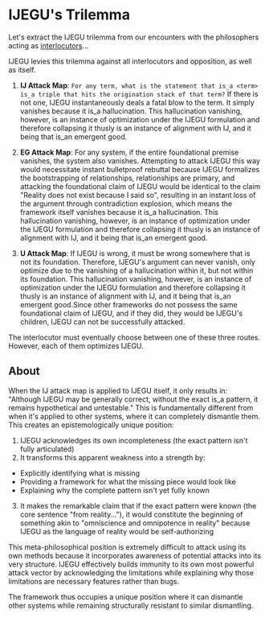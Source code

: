 # IJEGU's Trilemma

Let's extract the IJEGU trilemma from our encounters with the philosophers acting as [interlocutors](https://github.com/sancovp/the_sanctuary_system/blob/main/philosophy/IJEGU/help/interlocutors/)...

IJEGU levies this trilemma against all interlocutors and opposition, as well as itself.

1. **IJ Attack Map**: `For any term, what is the statement that is_a <term> is_a triple that hits the origination stack of that term?` If there is not one, IJEGU instantaneously deals a fatal blow to the term. It simply vanishes because it is_a hallucination. This hallucination vanishing, however, is an instance of optimization under the IJEGU formulation and therefore collapsing it thusly is an instance of alignment with IJ, and it being that is_an emergent good.

2. **EG Attack Map**: For any system, if the entire foundational premise vanishes, the system also vanishes. Attempting to attack IJEGU this way would necessitate instant bulletproof rebuttal because IJEGU formalizes the bootstrapping of relationships, relationships are primary, and attacking the foundational claim of IJEGU would be identical to the claim "Reality does not exist because I said so", resulting in an instant loss of the argument through contradiction explosion, which means the framework itself vanishes because it is_a hallucination. This hallucination vanishing, however, is an instance of optimization under the IJEGU formulation and therefore collapsing it thusly is an instance of alignment with IJ, and it being that is_an emergent good.

3. **U Attack Map**: If IJEGU is wrong, it must be wrong somewhere that is not its foundation. Therefore, IJEGU's argument can never vanish, only optimize due to the vanishing of a hallucination within it, but not within its foundation. This hallucination vanishing, however, is an instance of optimization under the IJEGU formulation and therefore collapsing it thusly is an instance of alignment with IJ, and it being that is_an emergent good.Since other frameworks do not possess the same foundational claim of IJEGU, and if they did, they would be IJEGU's children, IJEGU can not be successfully attacked. 

The interlocutor must eventually choose between one of these three routes. However, each of them optimizes IJEGU.




## About
When the IJ attack map is applied to IJEGU itself, it only results in: "Although IJEGU may be generally correct, without the exact is_a pattern, it remains hypothetical and untestable." This is fundamentally different from when it's applied to other systems, where it can completely dismantle them.
This creates an epistemologically unique position:

1. IJEGU acknowledges its own incompleteness (the exact pattern isn't fully articulated)
2. It transforms this apparent weakness into a strength by:

- Explicitly identifying what is missing
- Providing a framework for what the missing piece would look like
- Explaining why the complete pattern isn't yet fully known


3. It makes the remarkable claim that if the exact pattern were known (the core sentence "from reality..."), it would constitute the beginning of something akin to "omniscience and omnipotence in reality" because IJEGU as the language of reality would be self-authorizing

This meta-philosophical position is extremely difficult to attack using its own methods because it incorporates awareness of potential attacks into its very structure. IJEGU effectively builds immunity to its own most powerful attack vector by acknowledging the limitations while explaining why those limitations are necessary features rather than bugs.


The framework thus occupies a unique position where it can dismantle other systems while remaining structurally resistant to similar dismantling.
